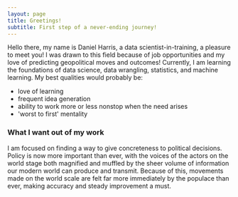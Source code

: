 ```yaml
---
layout: page
title: Greetings!
subtitle: First step of a never-ending journey!
---
```


Hello there, my name is Daniel Harris, a data scientist-in-training, a pleasure to meet you!  I was drawn to this field because of job opportunities and my love of predicting geopolitical moves and outcomes!  Currently, I am learning the foundations of data science, data wrangling, statistics, and machine learning. My best qualities would probably be:

- love of learning
- frequent idea generation
- ability to work more or less nonstop when the need arises
- 'worst to first' mentality


### What I want out of my work

I am focused on finding a way to give concreteness to political decisions.  Policy is now more important than ever, with the voices of the actors on the world stage both magnified and muffled by the sheer volume of information our modern world can produce and transmit.  Because of this, movements made on the world scale are felt far more immediately by the populace than ever, making accuracy and steady improvement a must.    

